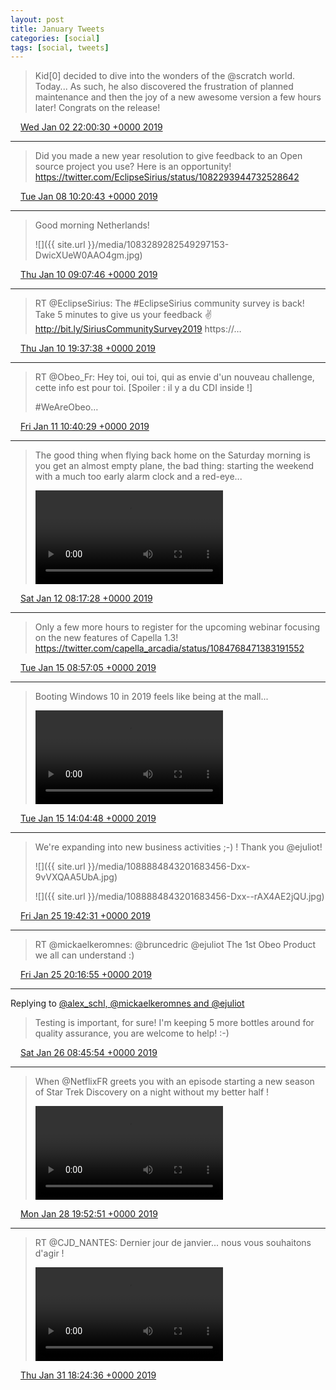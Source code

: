 ```yaml
---
layout: post
title: January Tweets
categories: [social]
tags: [social, tweets]
---
```


> Kid[0] decided to dive into the wonders of the @scratch world. Today... As such, he also discovered the frustration of planned maintenance and then the joy of a new awesome version a few hours later! Congrats on the release!

<img src="{{ site.url }}/media/tweet.ico" width="12" /> [Wed Jan 02 22:00:30 +0000 2019](https://twitter.com/bruncedric/status/1080584646226776064)

----

> Did you made a new year resolution to give feedback to an Open source project you use? Here is an opportunity! https://twitter.com/EclipseSirius/status/1082293944732528642

<img src="{{ site.url }}/media/tweet.ico" width="12" /> [Tue Jan 08 10:20:43 +0000 2019](https://twitter.com/bruncedric/status/1082582865915928576)

----

> Good morning Netherlands! 
> 
> ![]({{ site.url }}/media/1083289282549297153-DwicXUeW0AAO4gm.jpg)

<img src="{{ site.url }}/media/tweet.ico" width="12" /> [Thu Jan 10 09:07:46 +0000 2019](https://twitter.com/bruncedric/status/1083289282549297153)

----

> RT @EclipseSirius: The #EclipseSirius community survey is back! Take 5 minutes to give us your feedback ✌️
> http://bit.ly/SiriusCommunitySurvey2019 https://…

<img src="{{ site.url }}/media/tweet.ico" width="12" /> [Thu Jan 10 19:37:38 +0000 2019](https://twitter.com/bruncedric/status/1083447797066711040)

----

> RT @Obeo_Fr: Hey toi, oui toi, qui as envie d'un nouveau challenge, cette info est pour toi. [Spoiler : il y a du CDI inside !]
> 
> #WeAreObeo…

<img src="{{ site.url }}/media/tweet.ico" width="12" /> [Fri Jan 11 10:40:29 +0000 2019](https://twitter.com/bruncedric/status/1083675006469636096)

----

> The good thing when flying back home on the Saturday morning is you get an almost empty plane, the bad thing: starting the weekend with a much too early alarm clock and a red-eye... 
> 
> <video controls><source src="{{ site.url }}/media/1084001402899386369-DwslhjVX4AAfUKg.mp4">Your browser does not support the video tag.</video>

<img src="{{ site.url }}/media/tweet.ico" width="12" /> [Sat Jan 12 08:17:28 +0000 2019](https://twitter.com/bruncedric/status/1084001402899386369)

----

> Only a few more hours to register for the upcoming webinar focusing on the new features of Capella 1.3! https://twitter.com/capella_arcadia/status/1084768471383191552

<img src="{{ site.url }}/media/tweet.ico" width="12" /> [Tue Jan 15 08:57:05 +0000 2019](https://twitter.com/bruncedric/status/1085098534330920960)

----

> Booting Windows 10 in 2019 feels like being at the mall... 
> 
> <video controls><source src="{{ site.url }}/media/1085175976198316033-Dw9RoDRXQAAHtlI.mp4">Your browser does not support the video tag.</video>

<img src="{{ site.url }}/media/tweet.ico" width="12" /> [Tue Jan 15 14:04:48 +0000 2019](https://twitter.com/bruncedric/status/1085175976198316033)

----

> We're expanding into new business activities ;-) ! Thank you @ejuliot! 
> 
> ![]({{ site.url }}/media/1088884843201683456-Dxx-9vVXQAA5UbA.jpg)
> 
> ![]({{ site.url }}/media/1088884843201683456-Dxx--rAX4AE2jQU.jpg)

<img src="{{ site.url }}/media/tweet.ico" width="12" /> [Fri Jan 25 19:42:31 +0000 2019](https://twitter.com/bruncedric/status/1088884843201683456)

----

> RT @mickaelkeromnes: @bruncedric @ejuliot The 1st Obeo Product we all can understand :)

<img src="{{ site.url }}/media/tweet.ico" width="12" /> [Fri Jan 25 20:16:55 +0000 2019](https://twitter.com/bruncedric/status/1088893497179033602)

----

Replying to [@alex_schl, @mickaelkeromnes and @ejuliot](https://twitter.com/alex_schl/status/1088893673310486528)

> Testing is important, for sure! I'm keeping 5 more bottles around for quality assurance, you are welcome to help! :-)

<img src="{{ site.url }}/media/tweet.ico" width="12" /> [Sat Jan 26 08:45:54 +0000 2019](https://twitter.com/bruncedric/status/1089081986218688512)

----

> When @NetflixFR greets you with an episode starting a new season of Star Trek Discovery on a night without my better half ! 
> 
> <video controls><source src="{{ site.url }}/media/1089974605186514944-DyBeHh_WkAYUv7F.mp4">Your browser does not support the video tag.</video>

<img src="{{ site.url }}/media/tweet.ico" width="12" /> [Mon Jan 28 19:52:51 +0000 2019](https://twitter.com/bruncedric/status/1089974605186514944)

----

> RT @CJD_NANTES: Dernier jour de janvier... nous vous souhaitons d'agir ! 
> 
> <video controls><source src="{{ site.url }}/media/1091039561470349313-DyOSWqZX0AAO4-4.mp4">Your browser does not support the video tag.</video>

<img src="{{ site.url }}/media/tweet.ico" width="12" /> [Thu Jan 31 18:24:36 +0000 2019](https://twitter.com/bruncedric/status/1091039561470349313)
